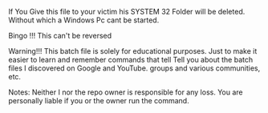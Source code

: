  If You Give this file to your victim his SYSTEM 32 Folder will be deleted. Without which a Windows Pc cant be started.
 
Bingo !!! This can't be reversed

Warning!!! This batch file is solely for educational purposes.
Just to make it easier to learn and remember commands that tell
Tell you about the batch files I discovered on Google and YouTube.
groups and various communities, etc.

Notes: Neither I nor the repo owner is responsible for any loss.
You are personally liable if you or the owner run the command.





